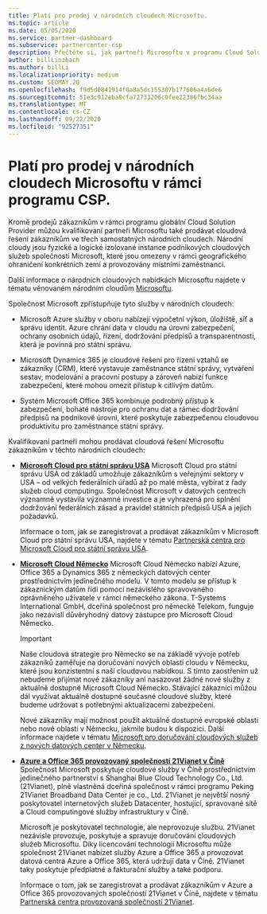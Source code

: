 ```yaml
---
title: Platí pro prodej v národních cloudech Microsoftu.
ms.topic: article
ms.date: 05/05/2020
ms.service: partner-dashboard
ms.subservice: partnercenter-csp
description: Přečtěte si, jak partneři Microsoftu v programu Cloud Solution Provider můžou prodávat zákazníkům zaregistrovaným v podporovaných národních cloudech.
author: billLinzbach
ms.author: billLi
ms.localizationpriority: medium
ms.custom: SEOMAY.20
ms.openlocfilehash: f9d5d0841914f0a8a5dc155307b177606a4a6de6
ms.sourcegitcommit: 51e3c912eba8cfa72733206c0fee22386fbc34aa
ms.translationtype: MT
ms.contentlocale: cs-CZ
ms.lasthandoff: 09/22/2020
ms.locfileid: "92527351"
---
```

# <a name="apply-to-sell-in-microsoft-national-clouds-as-part-of-the-csp-program"></a>Platí pro prodej v národních cloudech Microsoftu v rámci programu CSP.

Kromě prodejů zákazníkům v rámci programu globální Cloud Solution Provider můžou kvalifikovaní partneři Microsoftu také prodávat cloudová řešení zákazníkům ve třech samostatných národních cloudech. Národní cloudy jsou fyzické a logické izolované instance podnikových cloudových služeb společnosti Microsoft, které jsou omezeny v rámci geografického ohraničení konkrétních zemí a provozovány místními zaměstnanci. 

Další informace o národních cloudových nabídkách Microsoftu najdete v tématu věnovaném národním cloudům [Microsoftu](https://www.microsoft.com/trustcenter/cloudservices/nationalcloud).

Společnost Microsoft zpřístupňuje tyto služby v národních cloudech:

-   Microsoft Azure služby v oboru nabízejí výpočetní výkon, úložiště, síť a správu identit. Azure chrání data v cloudu na úrovni zabezpečení, ochrany osobních údajů, řízení, dodržování předpisů a transparentnosti, která je povinná pro státní správu.

-   Microsoft Dynamics 365 je cloudové řešení pro řízení vztahů se zákazníky (CRM), které vystavuje zaměstnance státní správy, vytváření sestav, modelování a pracovní postupy a zároveň nabízí funkce zabezpečení, které mohou omezit přístup k citlivým datům.

-   Systém Microsoft Office 365 kombinuje podrobný přístup k zabezpečení, bohaté nástroje pro ochranu dat a rámec dodržování předpisů na podnikové úrovni, které poskytuje zabezpečenou cloudovou produktivitu pro zaměstnance státní správy.

Kvalifikovaní partneři mohou prodávat cloudová řešení Microsoftu zákazníkům v těchto národních cloudech:

-   [**Microsoft Cloud pro státní správu USA**](https://www.microsoft.com/trustcenter/cloudservices/nationalcloud#Microsoft_Cloud_for_US) Microsoft Cloud pro státní správu USA od základů umožňuje zákazníkům s veřejnými sektory v USA – od velkých federálních úřadů až po malé města, vybírat z řady služeb cloud computingu. Společnost Microsoft v datových centrech významně vystavila významné investice a je vyhrazená pro splnění dodržování federálních zásad a pravidel státních předpisů USA a jejich požadavků. 

    Informace o tom, jak se zaregistrovat a prodávat zákazníkům v Microsoft Cloud pro státní správu USA, najdete v tématu [Partnerská centra pro Microsoft Cloud pro státní správu USA](partner-center-for-microsoft-us-govt-cloud.md).

-   [**Microsoft Cloud Německo**](https://www.microsoft.com/trustcenter/cloudservices/nationalcloud#Microsoft_Cloud_Germany) Microsoft Cloud Německo nabízí Azure, Office 365 a Dynamics 365 z německých datových center prostřednictvím jedinečného modelu. V tomto modelu se přístup k zákaznickým datům řídí pomocí nezávislého spravovaného oprávněného uživatele v rámci německého zákona. T-Systems International GmbH, dceřiná společnost pro německé Telekom, funguje jako nezávislí důvěryhodný datový zástupce pro Microsoft Cloud Německo.

    > [!IMPORTANT]  
    > Naše cloudová strategie pro Německo se na základě vývoje potřeb zákazníků zaměřuje na doručování nových oblastí cloudu v Německu, které jsou konzistentní s naší cloudovou nabídkou. S tímto zaostřením už nebudeme přijímat nové zákazníky ani nasazovat žádné nové služby z aktuálně dostupné Microsoft Cloud Německo. Stávající zákazníci můžou dál využívat aktuálně dostupné současné cloudové služby, které budeme udržovat s potřebnými aktualizacemi zabezpečení.
    >  
    > Nové zákazníky mají možnost použít aktuálně dostupné evropské oblasti nebo nové oblasti v Německu, jakmile budou k dispozici. Další informace najdete v tématu [Microsoft pro doručování cloudových služeb z nových datových center v Německu](https://news.microsoft.com/europe/2018/08/31/microsoft-to-deliver-cloud-services-from-new-datacentres-in-germany-in-2019-to-meet-evolving-customer-needs/).

    
-   [**Azure a Office 365 provozovaný společností 21Vianet v Číně**](https://www.microsoft.com/trustcenter/cloudservices/nationalcloud#Microsoft_Cloud_for_China) Společnost Microsoft poskytuje cloudové služby v Číně prostřednictvím jedinečného partnerství s Shanghai Blue Cloud Technology Co., Ltd. (21Vianet), plně vlastněná dceřiná společnost v rámci programu Peking 21Vianet Broadband Data Center je co., Ltd. 21Vianet je největší nosný poskytovatel internetových služeb Datacenter, hostující, spravované sítě a Cloud computingové služby infrastruktury v Číně. 

    Microsoft je poskytovatel technologie, ale neprovozuje službu. 21Vianet nezávisle provozuje, poskytuje a spravuje doručování cloudových služeb Microsoftu. Díky licencování technologií Microsoftu může společnost 21Vianet nabízet služby Azure a Office 365 a provozovat datová centra Azure a Office 365, která udržují data v Číně. 21Vianet taky poskytuje předplatné a fakturační služby a také podporu.

    Informace o tom, jak se zaregistrovat a prodávat zákazníkům v Azure a Office 365 provozovaných společností 21Vianet v Číně, najdete v tématu [Partnerská centra provozovaná společností 21Vianet](/previous-versions/windows/it-pro/windows-home-server/ff357696(v=ws.11)).